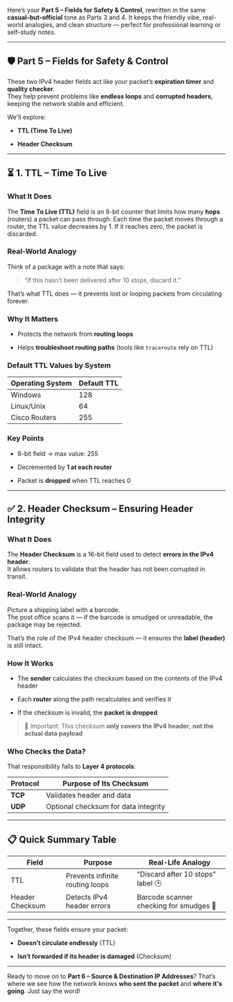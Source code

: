 Here’s your **Part 5 – Fields for Safety & Control**, rewritten in the same **casual-but-official** tone as Parts 3 and 4. It keeps the friendly vibe, real-world analogies, and clean structure — perfect for professional learning or self-study notes.

---

## 🛡️ Part 5 – Fields for Safety & Control

These two IPv4 header fields act like your packet’s **expiration timer** and **quality checker**.  
They help prevent problems like **endless loops** and **corrupted headers**, keeping the network stable and efficient.

We'll explore:

- **TTL (Time To Live)**
    
- **Header Checksum**
    

---

## ⏳ 1. TTL – Time To Live

### What It Does

The **Time To Live (TTL)** field is an 8-bit counter that limits how many **hops** (routers) a packet can pass through. Each time the packet moves through a router, the TTL value decreases by 1. If it reaches zero, the packet is discarded.

### Real-World Analogy

Think of a package with a note that says:

> “If this hasn’t been delivered after 10 stops, discard it.”

That’s what TTL does — it prevents lost or looping packets from circulating forever.

### Why It Matters

- Protects the network from **routing loops**
    
- Helps **troubleshoot routing paths** (tools like `traceroute` rely on TTL)
    

### Default TTL Values by System

|Operating System|Default TTL|
|---|---|
|Windows|128|
|Linux/Unix|64|
|Cisco Routers|255|

### Key Points

- 8-bit field → max value: 255
    
- Decremented by **1 at each router**
    
- Packet is **dropped** when TTL reaches 0
    

---

## ✅ 2. Header Checksum – Ensuring Header Integrity

### What It Does

The **Header Checksum** is a 16-bit field used to detect **errors in the IPv4 header**.  
It allows routers to validate that the header has not been corrupted in transit.

### Real-World Analogy

Picture a shipping label with a barcode.  
The post office scans it — if the barcode is smudged or unreadable, the package may be rejected.

That’s the role of the IPv4 header checksum — it ensures the **label (header)** is still intact.

### How It Works

- The **sender** calculates the checksum based on the contents of the IPv4 header
    
- Each **router** along the path recalculates and verifies it
    
- If the checksum is invalid, the **packet is dropped**
    

> 📌 Important: This checksum **only covers the IPv4 header**, **not the actual data payload**

### Who Checks the Data?

That responsibility falls to **Layer 4 protocols**:

|Protocol|Purpose of Its Checksum|
|---|---|
|**TCP**|Validates header and data|
|**UDP**|Optional checksum for data integrity|

---

## 📋 Quick Summary Table

|Field|Purpose|Real-Life Analogy|
|---|---|---|
|TTL|Prevents infinite routing loops|“Discard after 10 stops” label 🕒|
|Header Checksum|Detects IPv4 header errors|Barcode scanner checking for smudges 📮|

---

Together, these fields ensure your packet:

- **Doesn’t circulate endlessly** (TTL)
    
- **Isn’t forwarded if its header is damaged** (Checksum)
    

---

Ready to move on to **Part 6 – Source & Destination IP Addresses**? That’s where we see how the network knows **who sent the packet** and **where it's going**. Just say the word!